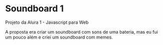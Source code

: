 # Soundboard 1
 Projeto da Alura 1 - Javascript para Web
 
 A proposta era criar um soundboard com sons de uma bateria, mas eu fui um pouco além e criei um soundboard com memes.

